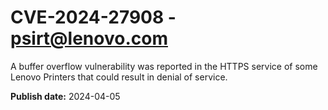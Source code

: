 # CVE-2024-27908 - psirt@lenovo.com

A buffer overflow vulnerability was reported in the HTTPS service of some Lenovo Printers that could result in denial of service.

**Publish date:** 2024-04-05
